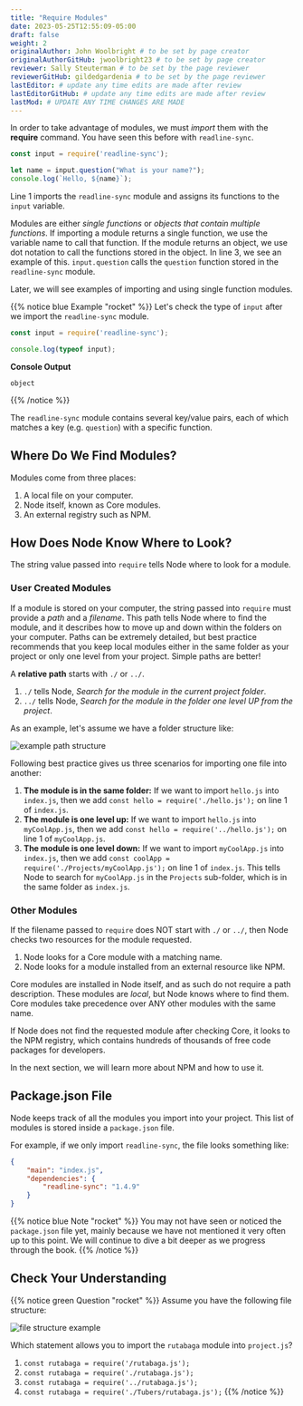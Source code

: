 ```yaml
---
title: "Require Modules"
date: 2023-05-25T12:55:09-05:00
draft: false
weight: 2
originalAuthor: John Woolbright # to be set by page creator
originalAuthorGitHub: jwoolbright23 # to be set by page creator
reviewer: Sally Steuterman # to be set by the page reviewer
reviewerGitHub: gildedgardenia # to be set by the page reviewer
lastEditor: # update any time edits are made after review
lastEditorGitHub: # update any time edits are made after review
lastMod: # UPDATE ANY TIME CHANGES ARE MADE
---
```


In order to take advantage of modules, we must *import* them with the
**require** command. You have seen this before with `readline-sync`.

```javascript
const input = require('readline-sync');

let name = input.question("What is your name?");
console.log(`Hello, ${name}`);
```

Line 1 imports the `readline-sync` module and assigns its functions to the
`input` variable.

Modules are either *single functions* or *objects that contain multiple functions*. If importing a module returns a single function, we use the variable name to call that function. If the module returns an object, we use dot notation to call the functions stored in the object. In line 3, we see an example of this. `input.question` calls the `question` function stored in the `readline-sync` module.

Later, we will see examples of importing and using single function modules.

{{% notice blue Example "rocket" %}}
Let's check the type of `input` after we import the `readline-sync` module.

```javascript
const input = require('readline-sync');

console.log(typeof input);
```

**Console Output**

```console
object
```
{{% /notice %}}

The `readline-sync` module contains several key/value pairs, each of which
matches a key (e.g. `question`) with a specific function.

## Where Do We Find Modules?

Modules come from three places:

1. A local file on your computer.
2. Node itself, known as Core modules.
3. An external registry such as NPM.

## How Does Node Know Where to Look?

The string value passed into `require` tells Node where to look for a module.

### User Created Modules

If a module is stored on your computer, the string passed into `require` must
provide a *path* and a *filename*. This path tells Node where to find the
module, and it describes how to move up and down within the folders on your
computer. Paths can be extremely detailed, but best practice recommends that
you keep local modules either in the same folder as your project or only one
level from your project. Simple paths are better!

A **relative path** starts with `./` or `../`.

1. `./` tells Node, *Search for the module in the current project folder*.
1. `../` tells Node, *Search for the module in the folder one level UP from the project*.

As an example, let's assume we have a folder structure like:

![example path structure](pictures/path-example.png?classes=border)

Following best practice gives us three scenarios for importing one file into
another:

1. **The module is in the same folder:** If we want to import `hello.js` into `index.js`, then we add `const hello = require('./hello.js');` on line 1 of `index.js`.
1. **The module is one level up:** If we want to import ``hello.js`` into ``myCoolApp.js``, then we add ``const hello = require('../hello.js');`` on line 1 of `myCoolApp.js`.
1. **The module is one level down:** If we want to import `myCoolApp.js` into `index.js`, then we add `const coolApp = require('./Projects/myCoolApp.js');` on line 1 of `index.js`. This tells Node to search for `myCoolApp.js` in the `Projects` sub-folder, which is in the same folder as `index.js`.

### Other Modules

If the filename passed to `require` does NOT start with `./` or `../`, then Node checks two resources for the module requested.

1. Node looks for a Core module with a matching name.
1. Node looks for a module installed from an external resource like NPM.

Core modules are installed in Node itself, and as such do not require a path
description. These modules are *local*, but Node knows where to find them.
Core modules take precedence over ANY other modules with the same name.

If Node does not find the requested module after checking Core, it looks to the
NPM registry, which contains hundreds
of thousands of free code packages for developers.

In the next section, we will learn more about NPM and how to use it.

## Package.json File

Node keeps track of all the modules you import into your project. This list of
modules is stored inside a `package.json` file.

For example, if we only import `readline-sync`, the file looks something
like:

```json
{
    "main": "index.js",
    "dependencies": {
        "readline-sync": "1.4.9"
    }
}
```
{{% notice blue Note "rocket" %}}
You may not have seen or noticed the `package.json` file yet, mainly because we have not mentioned it very often up to this point. We will continue to dive a bit deeper as we progress through the book.
{{% /notice %}}

## Check Your Understanding

{{% notice green Question "rocket" %}}
Assume you have the following file structure:

![file structure example](pictures/requireCC.png?classes=border)

Which statement allows you to import the `rutabaga` module into `project.js`?

1. `const rutabaga = require('/rutabaga.js');`
1. `const rutabaga = require('./rutabaga.js');`
1. `const rutabaga = require('../rutabaga.js');`
1. `const rutabaga = require('./Tubers/rutabaga.js');`
{{% /notice %}}